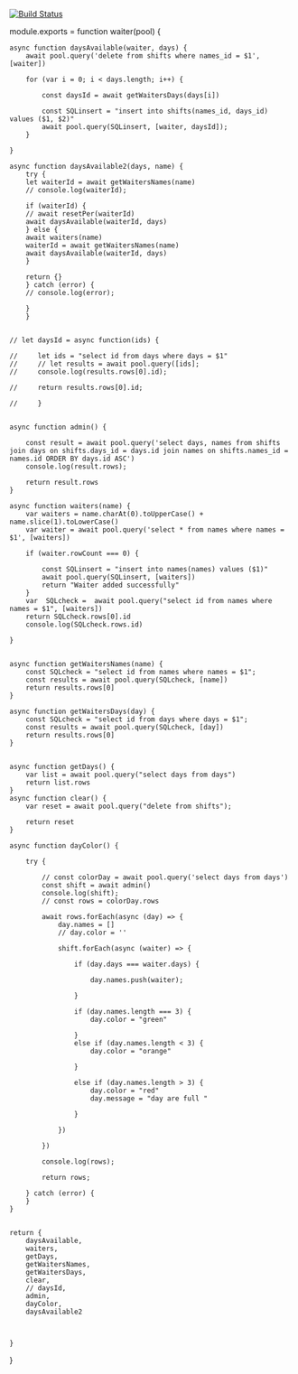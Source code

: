 [![Build Status](https://travis-ci.org/phelisa2020/waiter_webapp.svg?branch=master)](https://travis-ci.org/phelisa2020/waiter_webapp)

module.exports = function waiter(pool) {

        
    async function daysAvailable(waiter, days) {
        await pool.query('delete from shifts where names_id = $1', [waiter])
        
        for (var i = 0; i < days.length; i++) {

            const daysId = await getWaitersDays(days[i])
       
            const SQLinsert = "insert into shifts(names_id, days_id) values ($1, $2)"
            await pool.query(SQLinsert, [waiter, daysId]);
        }

    }
    
    async function daysAvailable2(days, name) {
        try {
        let waiterId = await getWaitersNames(name)
        // console.log(waiterId);
        
        if (waiterId) {
        // await resetPer(waiterId)
        await daysAvailable(waiterId, days)
        } else {
        await waiters(name)
        waiterId = await getWaitersNames(name)
        await daysAvailable(waiterId, days)
        }
        
        return {}
        } catch (error) {
        // console.log(error);
        
        }
        }
           

    // let daysId = async function(ids) {

    //     let ids = "select id from days where days = $1"
    //     // let results = await pool.query([ids];
    //     console.log(results.rows[0].id);

    //     return results.rows[0].id;

    //     }


    async function admin() {

        const result = await pool.query('select days, names from shifts join days on shifts.days_id = days.id join names on shifts.names_id = names.id ORDER BY days.id ASC')
        console.log(result.rows);

        return result.rows
    }

    async function waiters(name) {
        var waiters = name.charAt(0).toUpperCase() + name.slice(1).toLowerCase()
        var waiter = await pool.query('select * from names where names = $1', [waiters])

        if (waiter.rowCount === 0) {

            const SQLinsert = "insert into names(names) values ($1)"
            await pool.query(SQLinsert, [waiters])
            return "Waiter added successfully"
        }
        var  SQLcheck =  await pool.query("select id from names where names = $1", [waiters]) 
        return SQLcheck.rows[0].id
        console.log(SQLcheck.rows.id)

    }

   
    async function getWaitersNames(name) {
        const SQLcheck = "select id from names where names = $1";
        const results = await pool.query(SQLcheck, [name])
        return results.rows[0]
    }

    async function getWaitersDays(day) {
        const SQLcheck = "select id from days where days = $1";
        const results = await pool.query(SQLcheck, [day])
        return results.rows[0]
    }


    async function getDays() {
        var list = await pool.query("select days from days")
        return list.rows
    }
    async function clear() {
        var reset = await pool.query("delete from shifts");

        return reset
    }

    async function dayColor() {

        try {

            // const colorDay = await pool.query('select days from days')
            const shift = await admin()
            console.log(shift);
            // const rows = colorDay.rows

            await rows.forEach(async (day) => {
                day.names = []
                // day.color = ''

                shift.forEach(async (waiter) => {

                    if (day.days === waiter.days) {

                        day.names.push(waiter);

                    }

                    if (day.names.length === 3) {
                        day.color = "green"

                    }
                    else if (day.names.length < 3) {
                        day.color = "orange"

                    }

                    else if (day.names.length > 3) {
                        day.color = "red"
                        day.message = "day are full "

                    }

                })

            })

            console.log(rows);

            return rows;

        } catch (error) {
        }
    }


    return {
        daysAvailable,
        waiters,
        getDays,
        getWaitersNames,
        getWaitersDays,
        clear,
        // daysId,
        admin,
        dayColor,
        daysAvailable2



    }

}
